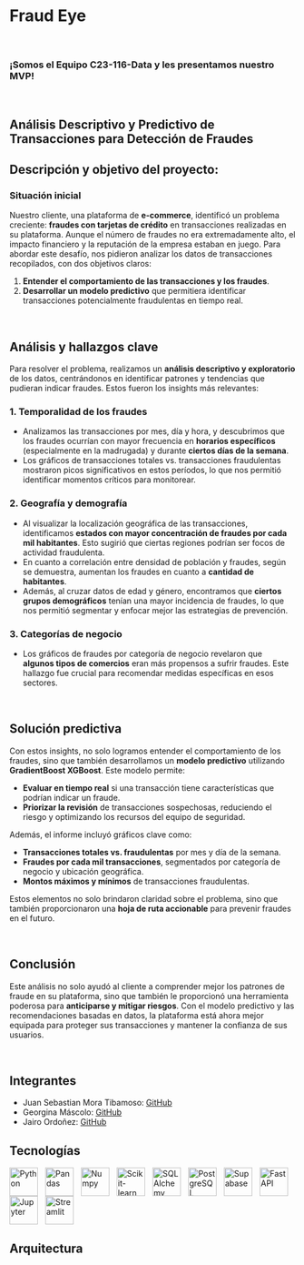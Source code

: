 <H1>Fraud Eye</H1>
</BR>
<H3>¡Somos el Equipo C23-116-Data y les presentamos nuestro MVP!</H3>
</BR>
<H2>Análisis Descriptivo y Predictivo de Transacciones para Detección de Fraudes</H2>

## **Descripción y objetivo del proyecto:**

### Situación inicial
Nuestro cliente, una plataforma de **e-commerce**, identificó un problema creciente: **fraudes con tarjetas de crédito** en transacciones realizadas en su plataforma. Aunque el número de fraudes no era extremadamente alto, el impacto financiero y la reputación de la empresa estaban en juego. Para abordar este desafío, nos pidieron analizar los datos de transacciones recopilados, con dos objetivos claros:  
1. **Entender el comportamiento de las transacciones y los fraudes**.  
2. **Desarrollar un modelo predictivo** que permitiera identificar transacciones potencialmente fraudulentas en tiempo real.  

</BR>

## **Análisis y hallazgos clave**
Para resolver el problema, realizamos un **análisis descriptivo y exploratorio** de los datos, centrándonos en identificar patrones y tendencias que pudieran indicar fraudes. Estos fueron los insights más relevantes:  

### 1. **Temporalidad de los fraudes**  
- Analizamos las transacciones por mes, día y hora, y descubrimos que los fraudes ocurrían con mayor frecuencia en **horarios específicos** (especialmente en la madrugada) y durante **ciertos días de la semana**.  
- Los gráficos de transacciones totales vs. transacciones fraudulentas mostraron picos significativos en estos períodos, lo que nos permitió identificar momentos críticos para monitorear.  

### 2. **Geografía y demografía**  
- Al visualizar la localización geográfica de las transacciones, identificamos **estados con mayor concentración de fraudes por cada mil habitantes**. Esto sugirió que ciertas regiones podrían ser focos de actividad fraudulenta.  
- En cuanto a correlación entre densidad de población y fraudes, según se demuestra, aumentan los fraudes en cuanto a **cantidad de habitantes**.
- Además, al cruzar datos de edad y género, encontramos que **ciertos grupos demográficos** tenían una mayor incidencia de fraudes, lo que nos permitió segmentar y enfocar mejor las estrategias de prevención.  

### 3. **Categorías de negocio**  
- Los gráficos de fraudes por categoría de negocio revelaron que **algunos tipos de comercios** eran más propensos a sufrir fraudes. Este hallazgo fue crucial para recomendar medidas específicas en esos sectores.  


</BR>

## **Solución predictiva**  
Con estos insights, no solo logramos entender el comportamiento de los fraudes, sino que también desarrollamos un **modelo predictivo** utilizando **GradientBoost XGBoost**. Este modelo permite:  
- **Evaluar en tiempo real** si una transacción tiene características que podrían indicar un fraude.  
- **Priorizar la revisión** de transacciones sospechosas, reduciendo el riesgo y optimizando los recursos del equipo de seguridad.  

Además, el informe incluyó gráficos clave como:  
- **Transacciones totales vs. fraudulentas** por mes y día de la semana.  
- **Fraudes por cada mil transacciones**, segmentados por categoría de negocio y ubicación geográfica.  
- **Montos máximos y mínimos** de transacciones fraudulentas.  

Estos elementos no solo brindaron claridad sobre el problema, sino que también proporcionaron una **hoja de ruta accionable** para prevenir fraudes en el futuro.  

</BR>

## **Conclusión**  
Este análisis no solo ayudó al cliente a comprender mejor los patrones de fraude en su plataforma, sino que también le proporcionó una herramienta poderosa para **anticiparse y mitigar riesgos**. Con el modelo predictivo y las recomendaciones basadas en datos, la plataforma está ahora mejor equipada para proteger sus transacciones y mantener la confianza de sus usuarios.  

</BR>

## Integrantes

- Juan Sebastian Mora Tibamoso: [GitHub](https://github.com/JSEB99)
- Georgina Máscolo: [GitHub](https://github.com/GeoArg)
- Jairo Ordoñez: [GitHub](https://github.com/jairodpac)

## Tecnologías

<img align="left" alt="Python" width="50px" style="padding-right:10px" src="https://cdn.jsdelivr.net/gh/devicons/devicon@latest/icons/python/python-original.svg"/>
<img align="left" alt="Pandas" width="50px" style="padding-right:10px" src="https://cdn.jsdelivr.net/gh/devicons/devicon@latest/icons/pandas/pandas-original-wordmark.svg"/>
<img align="left" alt="Numpy" width="50px" style="padding-right:10px" src="https://cdn.jsdelivr.net/gh/devicons/devicon@latest/icons/numpy/numpy-plain.svg"/>
<img align="left" alt="Scikit-learn" width="50px" style="padding-right:10px" src="https://cdn.jsdelivr.net/gh/devicons/devicon@latest/icons/scikitlearn/scikitlearn-original.svg"/>
<img align="left" alt="SQLAlchemy" width="50px" style="padding-right:10px" src="https://cdn.jsdelivr.net/gh/devicons/devicon@latest/icons/sqlalchemy/sqlalchemy-original-wordmark.svg"/>
<img align="left" alt="PostgreSQL" width="50px" style="padding-right:10px" src="https://cdn.jsdelivr.net/gh/devicons/devicon@latest/icons/postgresql/postgresql-original.svg"/>
<img align="left" alt="Supabase" width="50px" style="padding-right:10px" src="https://cdn.jsdelivr.net/gh/devicons/devicon@latest/icons/supabase/supabase-original.svg"/>
<img align="left" alt="FastAPI" width="50px" style="padding-right:10px" src="https://cdn.jsdelivr.net/gh/devicons/devicon@latest/icons/fastapi/fastapi-original.svg"/>
<img align="left" alt="Jupyter" width="50px" style="padding-right:10px" src="https://cdn.jsdelivr.net/gh/devicons/devicon@latest/icons/jupyter/jupyter-original.svg"/>
<img align="left" alt="Streamlit" width="50px" style="padding-right:10px" src="https://cdn.jsdelivr.net/gh/devicons/devicon@latest/icons/streamlit/streamlit-plain-wordmark.svg"/>

<br clear="left">

## Arquitectura


